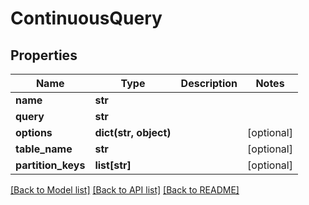 # ContinuousQuery

## Properties
Name | Type | Description | Notes
------------ | ------------- | ------------- | -------------
**name** | **str** |  | 
**query** | **str** |  | 
**options** | **dict(str, object)** |  | [optional] 
**table_name** | **str** |  | [optional] 
**partition_keys** | **list[str]** |  | [optional] 

[[Back to Model list]](../README.md#documentation-for-models) [[Back to API list]](../README.md#documentation-for-api-endpoints) [[Back to README]](../README.md)


